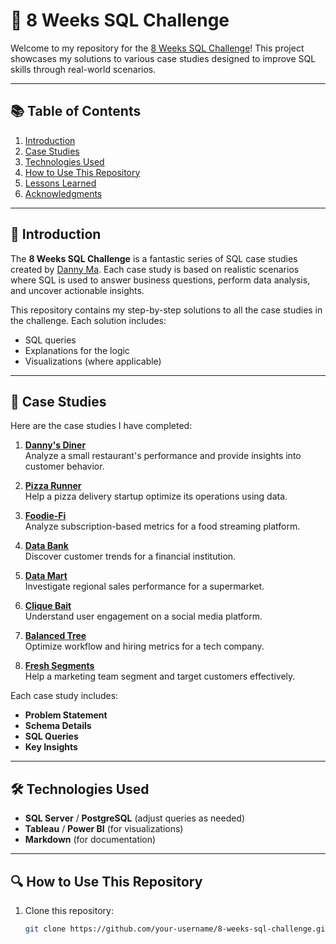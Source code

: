 # 🧠 8 Weeks SQL Challenge

Welcome to my repository for the [8 Weeks SQL Challenge](https://8weeksqlchallenge.com)! This project showcases my solutions to various case studies designed to improve SQL skills through real-world scenarios.

---

## 📚 Table of Contents

1. [Introduction](#introduction)
2. [Case Studies](#case-studies)
3. [Technologies Used](#technologies-used)
4. [How to Use This Repository](#how-to-use-this-repository)
5. [Lessons Learned](#lessons-learned)
6. [Acknowledgments](#acknowledgments)

---

## 📖 Introduction

The **8 Weeks SQL Challenge** is a fantastic series of SQL case studies created by [Danny Ma](https://twitter.com/datawithdanny). Each case study is based on realistic scenarios where SQL is used to answer business questions, perform data analysis, and uncover actionable insights.

This repository contains my step-by-step solutions to all the case studies in the challenge. Each solution includes:
- SQL queries
- Explanations for the logic
- Visualizations (where applicable)

---

## 📁 Case Studies

Here are the case studies I have completed:

1. **[Danny's Diner](case-study-1.md)**  
   Analyze a small restaurant's performance and provide insights into customer behavior.
   
2. **[Pizza Runner](case-study-2.md)**  
   Help a pizza delivery startup optimize its operations using data.

3. **[Foodie-Fi](case-study-3.md)**  
   Analyze subscription-based metrics for a food streaming platform.

4. **[Data Bank](case-study-4.md)**  
   Discover customer trends for a financial institution.

5. **[Data Mart](case-study-5.md)**  
   Investigate regional sales performance for a supermarket.

6. **[Clique Bait](case-study-6.md)**  
   Understand user engagement on a social media platform.

7. **[Balanced Tree](case-study-7.md)**  
   Optimize workflow and hiring metrics for a tech company.

8. **[Fresh Segments](case-study-8.md)**  
   Help a marketing team segment and target customers effectively.

Each case study includes:
- **Problem Statement**
- **Schema Details**
- **SQL Queries**
- **Key Insights**

---

## 🛠 Technologies Used

- **SQL Server** / **PostgreSQL** (adjust queries as needed)
- **Tableau** / **Power BI** (for visualizations)
- **Markdown** (for documentation)

---

## 🔍 How to Use This Repository

1. Clone this repository:
   ```bash
   git clone https://github.com/your-username/8-weeks-sql-challenge.git

